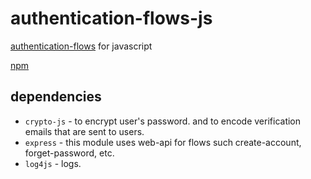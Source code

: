 # authentication-flows-js

[authentication-flows](https://github.com/OhadR/authentication-flows) for javascript

[npm](https://www.npmjs.com/package/authentication-flows-js)

## dependencies

* `crypto-js` - to encrypt user's password. and to encode verification emails that are sent to users.
* `express` - this module uses web-api for flows such create-account, forget-password, etc.
* `log4js` - logs.
